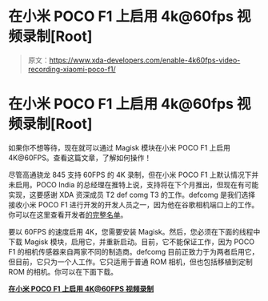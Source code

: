 # 在小米 POCO F1 上启用 4k@60fps 视频录制[Root]

> 原文：<https://www.xda-developers.com/enable-4k60fps-video-recording-xiaomi-poco-f1/>

# 在小米 POCO F1 上启用 4k@60fps 视频录制[Root]

如果你不想等待，现在就可以通过 Magisk 模块在小米 POCO F1 上启用 4K@60FPS。查看这篇文章，了解如何操作！

尽管高通骁龙 845 支持 60FPS 的 4K 录制，但在小米 POCO F1 上默认情况下并未启用。POCO India 的总经理在推特上说，支持将在下个月推出，但现在有可能实现，这要感谢 XDA 资深成员 T2 def comg T3 的工作。defcomg 是我们选择接收小米 POCO F1 进行开发的开发人员之一，因为他在谷歌相机端口上的工作。你可以在这里查看开发者[的完整名单](https://www.xda-developers.com/poco-pick-developers-poco-f1/)。

要以 60FPS 的速度启用 4K，您需要安装 Magisk。然后，您必须在下面的线程中下载 Magisk 模块，启用它，并重新启动。目前，它不能保证工作，因为 POCO F1 的相机传感器来自两家不同的制造商。defcomg 目前正致力于为两者启用它，但目前，它只为一个人工作。它只适用于普通 ROM 相机，但也包括移植到定制 ROM 的相机。你可以在下面下载。

[**在小米 POCO F1 上启用 4K@60FPS 视频录制**](https://forum.xda-developers.com/poco-f1/themes/mod-4k60fps-1080p60fps-video-recording-t3886609)